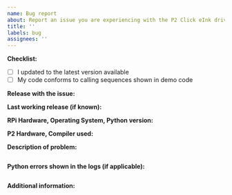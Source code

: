 ```yaml
---
name: Bug report
about: Report an issue you are experiencing with the P2 Click eInk driver
title: ''
labels: bug
assignees: ''
---
```


<!-- READ THIS FIRST:
- Provide as many details as possible. Do not delete any text from this template!
-->

**Checklist:**

- [ ] I updated to the latest version available
- [ ] My code conforms to calling sequences shown in demo code

**Release with the issue:**

**Last working release (if known):**

**RPi Hardware, Operating System, Python version:**

<!--
Provide details about what you are seeing. Also which operating system this is on and what Python version you are using. If possible try to replicate the issue in other installations and include your findings here.
-->

**P2 Hardware, Compiler used:**

<!--
Provide details about your P2 development environment. What P2 boards are you using? What compiler? Does it happen when using alternate compilers?
-->

**Description of problem:**

<!--
Explain what the issue is, and how things should look/behave. If possible provide a screenshot with a description.
-->

```

```

**Python errors shown in the logs (if applicable):**

```

```

**Additional information:**

```

```
